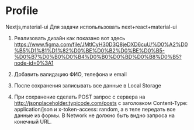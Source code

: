 # Profile
Nextjs,material-ui
Для задачи испольльзовать next+react+material-ui

1) Реализовать дизайн как показано вот здесь https://www.figma.com/file/JMtlCyH30D3Q8jeDXD6cuU/%D0%A2%D0%B5%D1%81%D1%82%D0%BE%D0%B2%D0%BE%D0%B5-%D0%B7%D0%B0%D0%B4%D0%B0%D0%BD%D0%B8%D0%B5?node-id=0%3A1

2) Добавить валидацию ФИО, телефона и email

3) После сохранения записывать все данные в Local Storage

4) При сохранение сделать POST запрос с сервера на http://jsonplaceholder.typicode.com/posts c заголовком Content-Type: application/json и x-token-access: random, а в теле передать все данные из формы. В Network не должно быть видно запроса на конечный URL.
